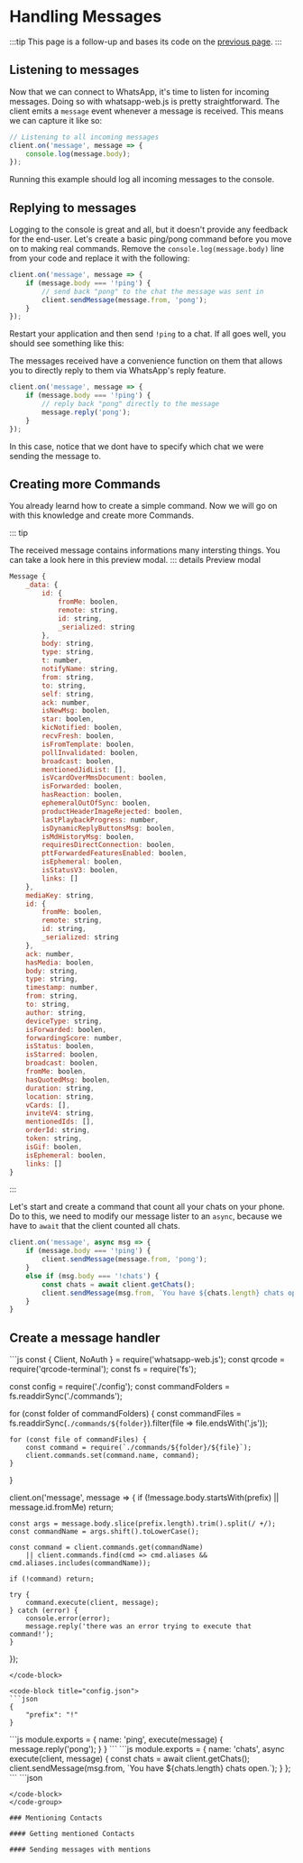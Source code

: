 # Handling Messages

:::tip
This page is a follow-up and bases its code on the [previous page](/guide/v2/creating-your-app/authentication).
:::

## Listening to messages

Now that we can connect to WhatsApp, it's time to listen for incoming messages. Doing so with whatsapp-web.js is pretty straightforward. The client emits a `message` event whenever a message is received. This means we can capture it like so:

```js
// Listening to all incoming messages
client.on('message', message => {
	console.log(message.body);
});
```

<!--// Listening to received messages (onley others)
client.on('recived_message', message => {
	console.log(message.body);
});

// Listening to received messages (onley yours)
client.on('create_message', message => {
	console.log(message.body);
});-->
<!-- Image -->

Running this example should log all incoming messages to the console. 

## Replying to messages

Logging to the console is great and all, but it doesn't provide any feedback for the end-user. Let's create a basic ping/pong command before you move on to making real commands. Remove the `console.log(message.body)` line from your code and replace it with the following:

```js {2-5}
client.on('message', message => {
	if (message.body === '!ping') {
		// send back "pong" to the chat the message was sent in
		client.sendMessage(message.from, 'pong');
	}
});
```

Restart your application and then send `!ping` to a chat. If all goes well, you should see something like this:

<!-- <WhatsappMessages>
// Create Whatsapp chat with demo
</WhatsappMessages> -->

The messages received have a convenience function on them that allows you to directly reply to them via WhatsApp's reply feature.

```js {2-5}
client.on('message', message => {
	if (message.body === '!ping') {
		// reply back "pong" directly to the message
		message.reply('pong');
	}
});
```

<!-- <WhatsappMessages>
// Create Wha  tsapp chat with demo
</WhatsappMessages> -->

In this case, notice that we dont have to specify which chat we were sending the message to.

## Creating more Commands

You already learnd how to create a simple command. Now we will go on with this knowledge and create more Commands.

::: tip

The received message contains informations many intersting things. You can take a look here in this preview modal.
::: details Preview modal
```js
Message {
  	_data: {
    	id: {
			fromMe: boolen,
      		remote: string,
      		id: string,
      		_serialized: string
    	},
    	body: string,
    	type: string,
    	t: number,
    	notifyName: string,
    	from: string,
    	to: string,
    	self: string,
    	ack: number,
    	isNewMsg: boolen,
    	star: boolen,
    	kicNotified: boolen,
    	recvFresh: boolen,
    	isFromTemplate: boolen,
    	pollInvalidated: boolen,
    	broadcast: boolen,
    	mentionedJidList: [],
    	isVcardOverMmsDocument: boolen,
    	isForwarded: boolen,
    	hasReaction: boolen,
    	ephemeralOutOfSync: boolen,
    	productHeaderImageRejected: boolen,
    	lastPlaybackProgress: number,
    	isDynamicReplyButtonsMsg: boolen,
    	isMdHistoryMsg: boolen,
    	requiresDirectConnection: boolen,
    	pttForwardedFeaturesEnabled: boolen,
    	isEphemeral: boolen,
    	isStatusV3: boolen,
    	links: []
  	},
    mediaKey: string,
    id: {
        fromMe: boolen,
        remote: string,
        id: string,
        _serialized: string
    },
    ack: number,
    hasMedia: boolen,
    body: string,
    type: string,
    timestamp: number,
    from: string,
    to: string,
    author: string,
    deviceType: string,
    isForwarded: boolen,
    forwardingScore: number,
    isStatus: boolen,
    isStarred: boolen,
    broadcast: boolen,
    fromMe: boolen,
    hasQuotedMsg: boolen,
    duration: string,
    location: string,
    vCards: [],
    inviteV4: string,
    mentionedIds: [],
    orderId: string,
    token: string,
    isGif: boolen,
    isEphemeral: boolen,
    links: []
}
```
:::

Let's start and create a command that count all your chats on your phone. Do to this, we need to modify our message lister to an `async`, because we have to `await` that the client counted all chats.

```js {1,5-8}
client.on('message', async msg => {
	if (message.body === '!ping') {
		client.sendMessage(message.from, 'pong');
	}
	else if (msg.body === '!chats') {
        const chats = await client.getChats();
        client.sendMessage(msg.from, `You have ${chats.length} chats open.`);
    }
}
```

## Create a message handler

<code-group>
<code-block title="main.js" active>
```js
const { Client, NoAuth } = require('whatsapp-web.js');
const qrcode = require('qrcode-terminal');
const fs = require('fs');

const config = require('./config');
const commandFolders = fs.readdirSync('./commands');

for (const folder of commandFolders) {
	const commandFiles = fs.readdirSync(`./commands/${folder}`).filter(file => file.endsWith('.js'));

	for (const file of commandFiles) {
		const command = require(`./commands/${folder}/${file}`);
		client.commands.set(command.name, command);
	}
}

client.on('message', message => {
	if (!message.body.startsWith(prefix) || message.id.fromMe) return;

	const args = message.body.slice(prefix.length).trim().split(/ +/);
	const commandName = args.shift().toLowerCase();

	const command = client.commands.get(commandName)
		|| client.commands.find(cmd => cmd.aliases && cmd.aliases.includes(commandName));

	if (!command) return;

	try {
		command.execute(client, message);
	} catch (error) {
		console.error(error);
		message.reply('there was an error trying to execute that command!');
	}
});
```
</code-block>

<code-block title="config.json">
```json
{
	"prefix": "!"
}
```
</code-block>
</code-group>

<code-group>

<code-block title="commands/ping.js">
```js
module.exports = {
    name: 'ping',
    execute(message) {
        message.reply('pong');
    }
}
```
</code-block>

<code-block title="commands/chats.js">
```js
module.exports = {
    name: 'chats',
    async execute(client, message) {
        const chats = await client.getChats();
        client.sendMessage(msg.from, `You have ${chats.length} chats open.`);
    }
};
```
</code-block>

<code-block title="commands/typeing.js">
```json

```
</code-block>
</code-group>

### Mentioning Contacts

#### Getting mentioned Contacts

#### Sending messages with mentions

